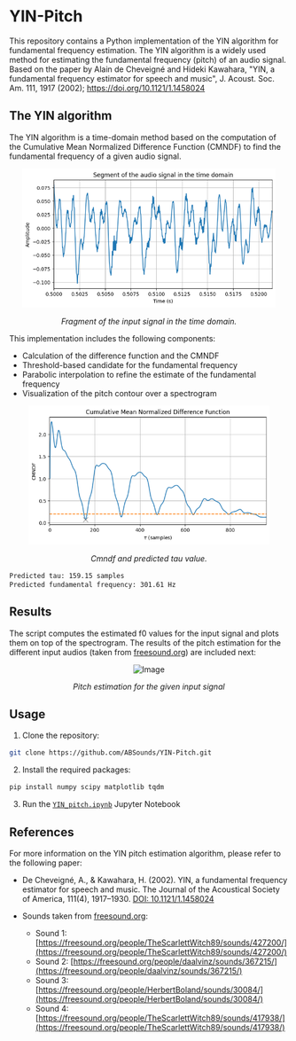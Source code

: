 # YIN-Pitch
This repository contains a Python implementation of the YIN algorithm for fundamental frequency estimation. The YIN algorithm is a widely used method for estimating the fundamental frequency (pitch) of an audio signal. Based on the paper by Alain de Cheveigné and Hideki Kawahara, "YIN, a fundamental frequency estimator for speech and music", J. Acoust. Soc. Am. 111, 1917 (2002); https://doi.org/10.1121/1.1458024

## The YIN algorithm

The YIN algorithm is a time-domain method based on the computation of the Cumulative Mean Normalized Difference Function (CMNDF) to find the fundamental frequency of a given audio signal.
<div align="center">
  <img src="Figures/timeSignal.png" height = 250 />
  <p><em>Fragment of the input signal in the time domain.</em></p>
</div>

This implementation includes the following components:
- Calculation of the difference function and the CMNDF
- Threshold-based candidate for the fundamental frequency
- Parabolic interpolation to refine the estimate of the fundamental frequency
- Visualization of the pitch contour over a spectrogram

<div align="center">
  <img src="Figures/cmndf.png" height = 250 />
  <p><em>Cmndf and predicted tau value.</em></p>
</div>

```
Predicted tau: 159.15 samples
Predicted fundamental frequency: 301.61 Hz
````



## Results

The script computes the estimated f0 values for the input signal and plots them on top of the spectrogram. The results of the pitch estimation for the different input audios (taken from [freesound.org](freesound.org)) are included next:

<div align="center">
  <img src="Figures/YIN_est_demo.png" alt="Image" />
  <p><em>Pitch estimation for the given input signal</em></p>
</div>

## Usage

1. Clone the repository:

```bash
git clone https://github.com/ABSounds/YIN-Pitch.git
```

2. Install the required packages:

```bash
pip install numpy scipy matplotlib tqdm
```

3. Run the [`YIN_pitch.ipynb`](YIN_pitch.ipynb) Jupyter Notebook



## References

For more information on the YIN pitch estimation algorithm, please refer to the following paper:

- De Cheveigné, A., & Kawahara, H. (2002). YIN, a fundamental frequency estimator for speech and music. The Journal of the Acoustical Society of America, 111(4), 1917–1930. [DOI: 10.1121/1.1458024](https://doi.org/10.1121/1.1458024)

- Sounds taken from [freesound.org](https://freesound.org/):
  - Sound 1: [https://freesound.org/people/TheScarlettWitch89/sounds/427200/](https://freesound.org/people/TheScarlettWitch89/sounds/427200/)
  - Sound 2: [https://freesound.org/people/daalvinz/sounds/367215/](https://freesound.org/people/daalvinz/sounds/367215/)
  - Sound 3: [https://freesound.org/people/HerbertBoland/sounds/30084/](https://freesound.org/people/HerbertBoland/sounds/30084/)
  - Sound 4: [https://freesound.org/people/TheScarlettWitch89/sounds/417938/](https://freesound.org/people/TheScarlettWitch89/sounds/417938/)
